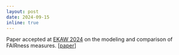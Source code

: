 ```yaml
---
layout: post
date: 2024-09-15
inline: true
---
```


Paper accepted at [EKAW 2024](https://event.cwi.nl/ekaw2024/) on the modeling and comparison of FAIRness measures. [[paper](https://hal.science/hal-04709107v1/file/paper_92.pdf)]
